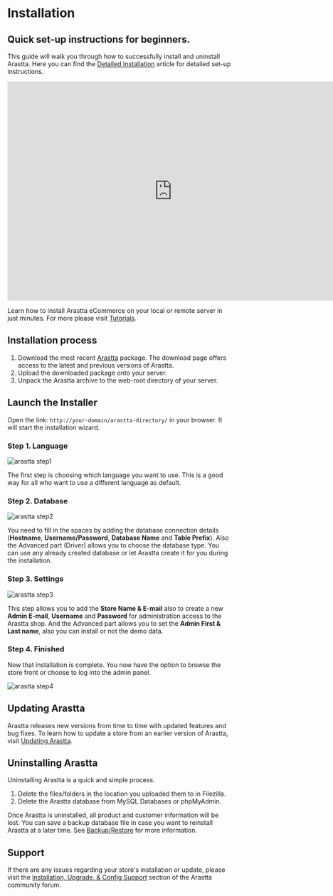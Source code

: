 Installation
============

Quick set-up instructions for beginners.
----------------------------

This guide will walk you through how to successfully install and uninstall Arastta. Here you can find the [Detailed Installation](docs/detailed-installation) article for detailed set-up instructions.

<iframe width="740" height="493" src="https://www.youtube.com/embed/T9xXVGJsmrk?rel=0&amp;showinfo=0" frameborder="0" allowfullscreen></iframe>

Learn how to install Arastta eCommerce on your local or remote server in just minutes. For more please visit [Tutorials](http://arastta.org/tutorials).

Installation process
---------------------

1. Download the most recent [Arastta](http://arastta.org/download) package. The download page offers access to the latest and previous versions of Arastta.
2. Upload the downloaded package onto your server.
3. Unpack the Arastta archive to the web-root directory of your server.

Launch the Installer
--------------------
Open the link: `http://your-domain/arastta-directory/` in your browser. It will start the installation wizard. 

### Step 1. Language

![arastta step1](_images/installation-step-1.png)

The first step is choosing which language you want to use. This is a good way for all who want to use a different language as default.

### Step 2. Database

![arastta step2](_images/installation-step-2.png)

You need to fill in the spaces by adding the database connection details (**Hostname**, **Username/Password**, **Database Name** and **Table Prefix**). Also the Advanced part (Driver) allows you to choose the database type. You can use any already created database or let Arastta create it for you during the installation.

### Step 3. Settings

![arastta step3](_images/installation-step-3.png)

This step allows you to add the **Store Name & E-mail** also to create a new **Admin E-mail**, **Username** and **Password** for administration access to the Arastta shop. And the Advanced part allows you to set the **Admin First & Last name**, also you can install or not the demo data.

### Step 4. Finished

Now that installation is complete. You now have the option to browse the store front or choose to log into the admin panel.

![arastta step4](_images/installation-step-4.png)

Updating Arastta
----------------

Arastta releases new versions from time to time with updated features and bug fixes. To learn how to update a store from an earlier version of Arastta, visit [Updating Arastta](docs/update).

Uninstalling Arastta
--------------------

Uninstalling Arastta is a quick and simple process.

1. Delete the files/folders in the location you uploaded them to in Filezilla.
2. Delete the Arastta database from MySQL Databases or phpMyAdmin.

<div class="uk-alert uk-alert-danger uk-margin-small-left uk-margin-small-right"><i class="uk-icon-exclamation-circle"></i> Once Arastta is uninstalled, all product and customer information will be lost. You can save a backup database file in case you want to reinstall Arastta at a later time. See <a href="docs/user-manual/tools/backup-restore">Backup/Restore</a> for more information.</div>

Support
-------

If there are any issues regarding your store's installation or update, please visit the [Installation, Upgrade, & Config Support](forum/categories/listings/installation-upgrade) section of the Arastta community forum.
